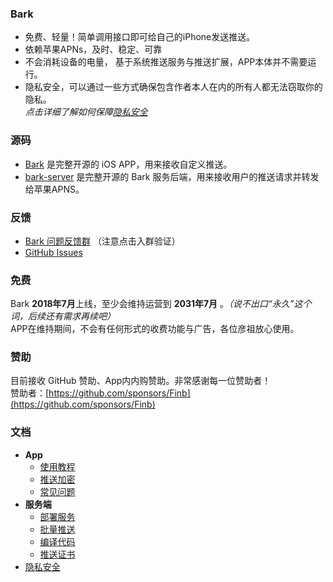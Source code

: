 
### Bark <!-- {docsify-ignore-all} -->
- 免费、轻量！简单调用接口即可给自己的iPhone发送推送。
- 依赖苹果APNs，及时、稳定、可靠
- 不会消耗设备的电量， 基于系统推送服务与推送扩展，APP本体并不需要运行。
- 隐私安全，可以通过一些方式确保包含作者本人在内的所有人都无法窃取你的隐私。<br>*点击详细了解如何保障[隐私安全](/privacy)*

### 源码
- [Bark](https://github.com/Finb/Bark) 是完整开源的 iOS APP，用来接收自定义推送。
- [bark-server](https://github.com/Finb/bark-server) 是完整开源的 Bark 服务后端，用来接收用户的推送请求并转发给苹果APNS。

### 反馈
- [Bark 问题反馈群](https://t.me/joinchat/OsCbLzovUAE0YjY1) （注意点击入群验证）
- [GitHub Issues](https://github.com/Finb/Bark/issues)

### 免费
Bark **2018年7月**上线，至少会维持运营到 **2031年7月** 。*（说不出口“永久”这个词，后续还有需求再续吧）*<br> 
APP在维持期间，不会有任何形式的收费功能与广告，各位彦祖放心使用。

### 赞助
目前接收 GitHub 赞助、App内内购赞助。非常感谢每一位赞助者！<br>
赞助者：[https://github.com/sponsors/Finb](https://github.com/sponsors/Finb)

### 文档
- **App**
  - [使用教程](/tutorial)
  - [推送加密](/encryption)
  - [常见问题](/faq)
- **服务端**
  - [部署服务](/deploy)
  - [批量推送](/batch)
  - [编译代码](/build)
  - [推送证书](/cert)
- [隐私安全](/privacy)